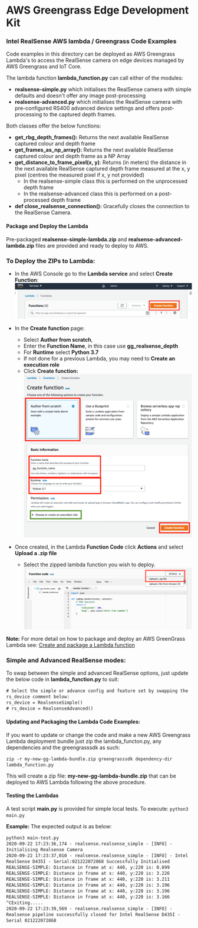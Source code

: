 # AWS Greengrass Edge Development Kit

### Intel RealSense AWS lambda / Greengrass Code Examples

Code examples in this directory can be deployed as AWS Greengrass Lambda's to access the RealSense camera on edge devices managed by AWS Greengrass and IoT Core.

The lambda function **lambda_function.py** can call either of the modules:
* **realsense-simple.py** which initialises the RealSense camera with simple defaults and doesn't offer any image post-processing 
* **realsense-advanced.py** which initialises the RealSense camera with pre-configured RS400 advanced device settings and offers post-processing to the captured depth frames.

Both classes offer the below functions:
* **get_rbg_depth_frames():** Returns the next available RealSense captured colour and depth frame
* **get_frames_as_np_array():** Returns the next available RealSense captured colour and depth frame as a NP Array 
* **get_distance_to_frame_pixel(x, y)**: Returns (in meters) the distance in the next available RealSense captured depth frame measured at the x, y pixel (centres the measured pixel if x, y not provided)
    * In the realsense-simple class this is performed on the unprocessed depth frame
    * In the realsense-advanced class this is performed on a post-processed depth frame
* **def close_realsense_connection():** Gracefully closes the connection to the RealSense Camera.

#### Package and Deploy the Lambda
Pre-packaged  **realsense-simple-lambda.zip** and **realsense-advanced-lambda.zip** files are provided and ready to deploy to AWS. 

### To Deploy the ZIPs to Lambda:
* In the AWS Console go to the **Lambda service** and select **Create Function**:
![Create Lambda Function](pics/deploy-lambda-01.png)

* In the **Create function** page:
    * Select **Author from scratch**, 
    * Enter the **Function Name**, in this case use **gg_realsense_depth**
    * For **Runtime** select **Python 3.7**
    * If not done for a previous Lambda, you may need to **Create an execution role**
    * Click **Create function:**
![Create Lambda Function](pics/deploy-lambda-02.png)

* Once created, in the Lambda **Function Code** click **Actions** and select **Upload a .zip file**
    * Select the zipped lambda function you wish to deploy.
![Create Lambda Function](pics/deploy-lambda-03.png)

**Note:** For more detail on how to package and deploy an AWS GreenGrass Lambda see: 
[Create and package a Lambda function](https://docs.aws.amazon.com/greengrass/latest/developerguide/create-lambda.html)

### Simple and Advanced RealSense modes:
To swap between the simple and advanced RealSense options, just update the below code in **lambda_function.py** to suit:
```
# Select the simple or advance config and feature set by swapping the rs_device comment below:
rs_device = RealsenseSimple()
# rs_device = RealsenseAdvanced()
```

#### Updating and Packaging the Lambda Code Examples:
If you want to update or change the code and make a new AWS Greengrass Lambda deployment bundle just zip the lambda_functon.py, any dependencies and the greengrasssdk as such:
```
zip -r my-new-gg-lambda-bundle.zip greengrasssdk dependency-dir lambda_function.py
```

This will create a zip file: **my-new-gg-lambda-bundle.zip** that can be deployed to AWS Lambda following the above procedure.

#### Testing the Lambdas
A test script **main.py** is provided for simple local tests. 
To execute:
```python3 main.py```

**Example:** The expected output is as below:
```
python3 main-test.py
2020-09-22 17:23:36,174 - realsense.realsense_simple - [INFO] - Initialising Realsense Camera
2020-09-22 17:23:37,010 - realsense.realsense_simple - [INFO] - Intel RealSense D435I - Serial:021222072868 Successfully Initialised
REALSENSE-SIMPLE: Distance in frame at x: 440, y:220 is: 0.899
REALSENSE-SIMPLE: Distance in frame at x: 440, y:220 is: 3.226
REALSENSE-SIMPLE: Distance in frame at x: 440, y:220 is: 3.211
REALSENSE-SIMPLE: Distance in frame at x: 440, y:220 is: 3.196
REALSENSE-SIMPLE: Distance in frame at x: 440, y:220 is: 3.196
REALSENSE-SIMPLE: Distance in frame at x: 440, y:220 is: 3.166
^CExiting.....
2020-09-22 17:23:39,569 - realsense.realsense_simple - [INFO] - Realsense pipeline successfully closed for Intel RealSense D435I - Serial 021222072868
```


